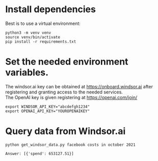 # Install dependencies

Best is to use a virtual environment:
```
python3 -m venv venv
source venv/bin/activate
pip install -r requirements.txt
```

# Set the needed environment variables. 

The windsor.ai key can be obtained at https://onboard.windsor.ai after registering and granting access to the needed services.  
The OpenAI key is given registering at https://openai.com/join/
```
export WINDSOR_API_KEY="abcdefgh1234"
export OPENAI_API_KEY="YOUROPENAIKEY"
```
    
# Query data from Windsor.ai

```
python get_windsor_data.py facebook costs in october 2021 
```
```
Answer: [{'spend': 653127.51}]
```